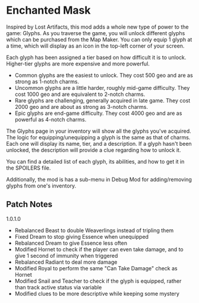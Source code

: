 # Enchanted Mask
Inspired by Lost Artifacts, this mod adds a whole new type of power to the game: Glyphs. 
As you traverse the game, you will unlock different glyphs which can be purchased from the Map Maker. 
You can only equip 1 glyph at a time, which will display as an icon in the top-left corner of your screen.

Each glyph has been assigned a tier based on how difficult it is to unlock. Higher-tier glyphs are more expensive and more powerful. 
 - Common glyphs are the easiest to unlock. They cost 500 geo and are as strong as 1-notch charms.
 - Uncommon glyphs are a little harder, roughly mid-game difficulty. They cost 1000 geo and are equivalent to 2-notch charms.
 - Rare glyphs are challenging, generally acquired in late game. They cost 2000 geo and are about as strong as 3-notch charms.
 - Epic glyphs are end-game difficulty. They cost 4000 geo and are as powerful as 4-notch charms.

The Glyphs page in your inventory will show all the glyphs you've acquired. 
The logic for equipping/unequipping a glyph is the same as that of charms. 
Each one will display its name, tier, and a description. 
If a glyph hasn't been unlocked, the description will provide a clue regarding how to unlock it.

You can find a detailed list of each glyph, its abilities, and how to get it in the SPOILERS file.

Additionally, the mod is has a sub-menu in Debug Mod for adding/removing glyphs from one's inventory.

## Patch Notes
1.0.1.0
- Rebalanced Beast to double Weaverlings instead of tripling them
- Fixed Dream to stop giving Essence when unequipped
- Rebalanced Dream to give Essence less often
- Modified Hornet to check if the player can even take damage, and to give 1 second of immunity when triggered
- Rebalanced Radiant to deal more damage
- Modified Royal to perform the same "Can Take Damage" check as Hornet
- Modified Snail and Teacher to check if the glyph is equipped, rather than track active status via variable
-	Modified clues to be more descriptive while keeping some mystery
